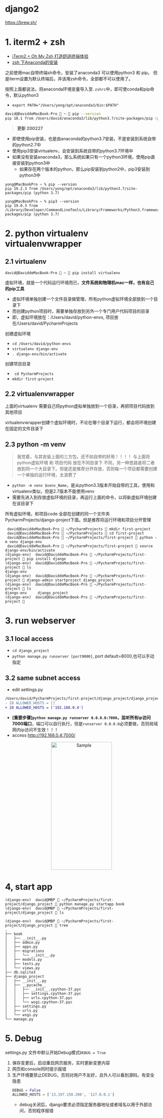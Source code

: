 # django2
https://brew.sh/


# 1. iterm2 + zsh
- [iTerm2 + Oh My Zsh 打造舒适终端体验](https://www.jianshu.com/p/9c3439cc3bdb)
- [zsh 下Anaconda的安装](https://www.jianshu.com/p/74b1c60148e8)
  
之前使用mac自带终端sh命令，安装了anaconda3 可以使用python3 和 pip。 但是iterm设置为默认终端后，并该用zsh命令，全部都不可以使用了。

按照上面都说法，将anaconda环境变量导入至```.zshrc```中，即可使conda和pip命令，默认python3
- `export PATH="/Users/yong/opt/anaconda3/bin:$PATH"`

```zsh
david@DaviddeMacBook-Pro  ~  pip --version
pip 18.1 from /Users/david/anaconda3/lib/python3.7/site-packages/pip (python 3.7)
```

> **更新 200227**
- 即使使用pip安装，也是由anaconda的python3.7安装，不是安装到系统自带的python2.7中
- 使用pip3安装virtualenv，会安装到系统自带的python3.7环境中
- 如果没有安装anaconda3，那么系统如果只有一个python3环境，使用pip直接安装到python3中
  - 如果存在两个版本的python，那么pip安装到python2中，pip3安装到python3中
```
yong@MacBookPro ~ % pip --version
pip 19.2.3 from /Users/yong/opt/anaconda3/lib/python3.7/site-packages/pip (python 3.7)

yong@MacBookPro ~ % pip3 --version
pip 19.0.3 from /Library/Developer/CommandLineTools/Library/Frameworks/Python3.framework/Versions/3.7/lib/python3.7/site-packages/pip (python 3.7)
```
# 2. python virtualenv virtualenvwrapper

## 2.1 virtualenv
```
david@DaviddeMacBook-Pro  ~  pip install virtualenv
```
虚拟环境，就是一个代码运行环境而已，**文件系统和物理机mac一样，也有自己的pip工具**
  - 虚拟环境单独创建一个文件目录做管理，所有python虚拟环境全部放到一个目录下
  - 而创建python项目时，需要单独存放到另外一个专门用户代码项目的目录
  - 即，虚拟环境放在：/Users/david/python-envs, 项目放在/Users/david/PycharmProjects
  

创建虚拟环境
- ```cd /Users/david/python-envs```
- ```virtualenv django-env```
- ```. django-env/bin/activate```

创建项目目录
- ``` cd PycharmProjects```
- ```mkdir first-project```

## 2.2 virtualenvwrapper
上面的virtualenv 需要自己将python虚拟单独放到一个目录，再把项目代码放到其他项目

virtualenvwrapper创建个虚拟环境时，不论在哪个目录下运行，都会将环境创建在固定的文件目录下


## 2.3 python -m venv

> 我觉着，与其安装上面的三方包，还不如自带的好用！！！！
> 与上面将 python虚拟环境 和 项目代码 放在不同目录下 不同，另一种思路是将二者放到同一个大目录下。但是还是推荐分开存放，否则每一个项目都需要创建一个单独的运行环境，太浪费了

- `python -m venv $venv_Name`，是从python3.3版本开始自带的工具，使用和virtualenv类似，但是2.7版本不能使用venv
- 需要先进入到存放虚拟环境的目录，再运行上面的命令，以将新虚拟环境创建在该目录下

所有虚拟环境，和项目code 全部在创建的同一个文件夹PycharmProjects/django-project下面。但是推荐将运行环境和项目分开管理
```
 david@DaviddeMacBook-Pro  ~/PycharmProjects  mkdir first-project
 david@DaviddeMacBook-Pro  ~/PycharmProjects  cd first-project
 david@DaviddeMacBook-Pro  ~/PycharmProjects/first-project  python -m venv django-env
 david@DaviddeMacBook-Pro  ~/PycharmProjects/first-project  source django-env/bin/activate
(django-env)  david@DaviddeMacBook-Pro  ~/PycharmProjects/first-project  pip install django
(django-env)  david@DaviddeMacBook-Pro  ~/PycharmProjects/first-project  ls
django-env
(django-env)  david@DaviddeMacBook-Pro  ~/PycharmProjects/first-project  django-admin startproject django_project
(django-env)  david@DaviddeMacBook-Pro  ~/PycharmProjects/first-project  ls
django-env     django_project
(django-env)  david@DaviddeMacBook-Pro  ~/PycharmProjects/first-project 
```
# 3. run webserver
## 3.1 local access
- ```cd django_project```
- ```python manage.py runserver [port9000]```, port default=8000,也可以手动指定

## 3.2 same subnet access

- edit settings.py
```diff
/Users/david/PycharmProjects/first-project/django_project/django_project/settings.py
- 28 ALLOWED_HOSTS = []
+ 28 ALLOWED_HOSTS = ['192.168.0.4']
```
- **[重要步骤]```python manage.py runserver 0.0.0.0:7000```，监听所有ip访问7000端口**，端口可以自行执行，但是`runserver 0.0.0.0`必须要做，否则局域网内ip访问不生效！！！
- access http://192.168.0.4:7000/ 
<p align="center">
    <img src="https://i.loli.net/2019/06/07/5cf9f8f1c70f232273.jpeg" alt="Sample"  width="200" height="420">
</p>

# 4, start app
    
```
(django-env)  david@MBP  ~/PycharmProjects/first-project/django_project  python manage.py startapp book
(django-env)  david@MBP  ~/PycharmProjects/first-project/django_project  ls
```
```
(django-env)  david@MBP  ~/PycharmProjects/first-project/django_project  tree
.
├── book
│   ├── __init__.py
│   ├── admin.py
│   ├── apps.py
│   ├── migrations
│   │   └── __init__.py
│   ├── models.py
│   ├── tests.py
│   └── views.py
├── db.sqlite3
├── django_project
│   ├── __init__.py
│   ├── __pycache__
│   │   ├── __init__.cpython-37.pyc
│   │   ├── settings.cpython-37.pyc
│   │   ├── urls.cpython-37.pyc
│   │   └── wsgi.cpython-37.pyc
│   ├── settings.py
│   ├── urls.py
│   └── wsgi.py
└── manage.py
```

# 5. Debug

settings.py 文件中默认开始Debug模式`DEBUG = True`
1. 保存变更后，启动重启网页服务，实时更新变更内容
2. 网页和console同时提示报错
3. 生产环境要禁止DEBUG，否则对用户不友好，且外人可以看到源码，有安全隐患
    ```python
    DEBUG = False
    ALLOWED_HOSTS = ['13.197.150.200', '127.0.0.1']
    ```
    - debug关闭后，django要求必须指定服务器地址或者域名以用于外部访问，否则程序报错









  
  
  
  
  
  
  
